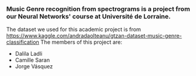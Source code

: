### Music Genre recognition from spectrograms is a project from our Neural Networks' course at Université de Lorraine.

The dataset we used for this academic project is from https://www.kaggle.com/andradaolteanu/gtzan-dataset-music-genre-classification
The members of this project are:
 - Dalila Ladli
 - Camille Saran
 - Jorge Vásquez
